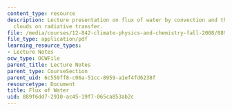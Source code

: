 ```yaml
---
content_type: resource
description: Lecture presentation on flux of water by convection and the effects of
  clouds on radiative transfer.
file: /media/courses/12-842-climate-physics-and-chemistry-fall-2008/889f6dd72910ac4519f7065ca853ab2c_part6_4.pdf
file_type: application/pdf
learning_resource_types:
- Lecture Notes
ocw_type: OCWFile
parent_title: Lecture Notes
parent_type: CourseSection
parent_uid: 6c559ff8-c06a-51cc-8959-a1ef4fd6238f
resourcetype: Document
title: Flux of Water
uid: 889f6dd7-2910-ac45-19f7-065ca853ab2c
---
```


